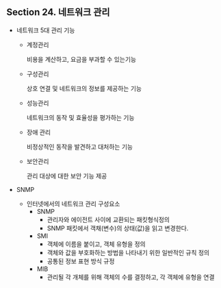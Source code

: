 ## Section 24. 네트워크 관리

- 네트워크 5대 관리 기능

  - 계정관리

    비용을 계산하고, 요금을 부과할 수 있는기능

  - 구성관리

    상호 연결 및 네트워크의 정보를 제공하는 기능

  - 성능관리

    네트워크의 동작 및 효율성을 평가하는 기능

  - 장애 관리

    비정상적인 동작을 발견하고 대처하는 기능

  - 보안관리

    관리 대상에 대한 보안 기능 제공

    

- SNMP

  - 인터넷에서의 네트워크 관리 구성요소
    - SNMP 
      - 관리자와 에이전트 사이에 교환되는 패킷형식정의
      - SNMP 패킷에서 객채(변수)의 상태(값)을 읽고 변경한다.
    - SMI
      - 객체에 이름을 붙이고, 객체 유형을 정의
      - 객체와 값을 부호화하는 방법을 나타내기 위한 일반적인 규칙 정의
      - 공통된 정보 표현 방식 규정
    - MIB
      - 관리될 각 개체를 위해 객체의 수를 결정하고, 각 객체에 유형을 연결